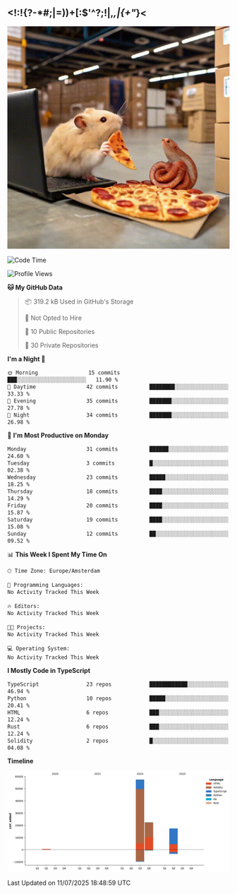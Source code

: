 ## <!:!{?-*#;|=))+[:$'^?;!|,_,|{\+"_}<

![hamster is coding in front of pc at warehouse. and then, squid eats the pizza](/public/image/0.gif)

<!--START_SECTION:waka-->
![Code Time](http://img.shields.io/badge/Code%20Time-279%20hrs%2043%20mins-blue)

![Profile Views](http://img.shields.io/badge/Profile%20Views-0-blue)

**🐱 My GitHub Data** 

> 📦 319.2 kB Used in GitHub's Storage 
 > 
> 🚫 Not Opted to Hire
 > 
> 📜 10 Public Repositories 
 > 
> 🔑 30 Private Repositories 
 > 
**I'm a Night 🦉** 

```text
🌞 Morning                15 commits          ███░░░░░░░░░░░░░░░░░░░░░░   11.90 % 
🌆 Daytime                42 commits          ████████░░░░░░░░░░░░░░░░░   33.33 % 
🌃 Evening                35 commits          ███████░░░░░░░░░░░░░░░░░░   27.78 % 
🌙 Night                  34 commits          ███████░░░░░░░░░░░░░░░░░░   26.98 % 
```
📅 **I'm Most Productive on Monday** 

```text
Monday                   31 commits          ██████░░░░░░░░░░░░░░░░░░░   24.60 % 
Tuesday                  3 commits           █░░░░░░░░░░░░░░░░░░░░░░░░   02.38 % 
Wednesday                23 commits          █████░░░░░░░░░░░░░░░░░░░░   18.25 % 
Thursday                 18 commits          ████░░░░░░░░░░░░░░░░░░░░░   14.29 % 
Friday                   20 commits          ████░░░░░░░░░░░░░░░░░░░░░   15.87 % 
Saturday                 19 commits          ████░░░░░░░░░░░░░░░░░░░░░   15.08 % 
Sunday                   12 commits          ██░░░░░░░░░░░░░░░░░░░░░░░   09.52 % 
```


📊 **This Week I Spent My Time On** 

```text
🕑︎ Time Zone: Europe/Amsterdam

💬 Programming Languages: 
No Activity Tracked This Week

🔥 Editors: 
No Activity Tracked This Week

🐱‍💻 Projects: 
No Activity Tracked This Week

💻 Operating System: 
No Activity Tracked This Week
```

**I Mostly Code in TypeScript** 

```text
TypeScript               23 repos            ████████████░░░░░░░░░░░░░   46.94 % 
Python                   10 repos            █████░░░░░░░░░░░░░░░░░░░░   20.41 % 
HTML                     6 repos             ███░░░░░░░░░░░░░░░░░░░░░░   12.24 % 
Rust                     6 repos             ███░░░░░░░░░░░░░░░░░░░░░░   12.24 % 
Solidity                 2 repos             █░░░░░░░░░░░░░░░░░░░░░░░░   04.08 % 
```



**Timeline**

![Lines of Code chart](https://raw.githubusercontent.com/yosui/yosui/master/assets/bar_graph.png)


 Last Updated on 11/07/2025 18:48:59 UTC
<!--END_SECTION:waka-->
